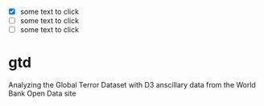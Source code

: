 - [x] some text to click
- [ ] some text to click
- [ ] some text to click

# gtd

Analyzing the Global Terror Dataset with D3 anscillary data from the World Bank Open Data site


